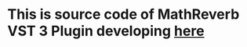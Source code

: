 # This is source code of MathReverb VST 3 Plugin developing [here](https://github.com/TwoBroWin/mathreverb)
